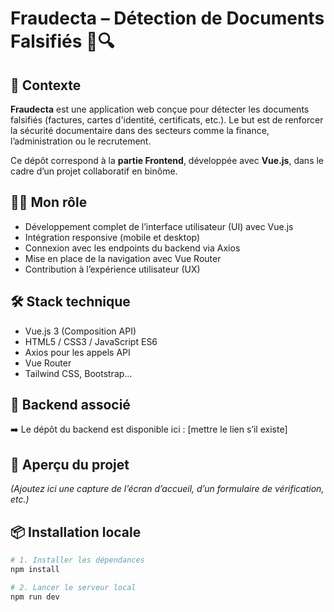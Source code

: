 # Fraudecta – Détection de Documents Falsifiés 📄🔍

## 🧠 Contexte
**Fraudecta** est une application web conçue pour détecter les documents falsifiés (factures, cartes d'identité, certificats, etc.). Le but est de renforcer la sécurité documentaire dans des secteurs comme la finance, l’administration ou le recrutement.

Ce dépôt correspond à la **partie Frontend**, développée avec **Vue.js**, dans le cadre d’un projet collaboratif en binôme.

## 👨‍💻 Mon rôle
- Développement complet de l’interface utilisateur (UI) avec Vue.js
- Intégration responsive (mobile et desktop)
- Connexion avec les endpoints du backend via Axios
- Mise en place de la navigation avec Vue Router
- Contribution à l’expérience utilisateur (UX)

## 🛠️ Stack technique
- Vue.js 3 (Composition API)
- HTML5 / CSS3 / JavaScript ES6
- Axios pour les appels API
- Vue Router
- Tailwind CSS, Bootstrap…

## 🔗 Backend associé
➡️ Le dépôt du backend est disponible ici : [mettre le lien s’il existe]

## 📸 Aperçu du projet
*(Ajoutez ici une capture de l’écran d’accueil, d’un formulaire de vérification, etc.)*

## 📦 Installation locale

```bash
# 1. Installer les dépendances
npm install

# 2. Lancer le serveur local
npm run dev


